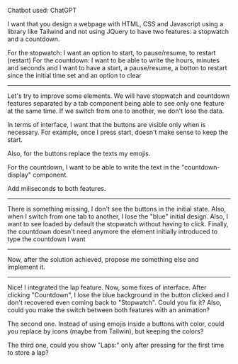 Chatbot used: ChatGPT

I want that you design a webpage with HTML, CSS and Javascript using a library like Tailwind and not using JQuery to have two features: a stopwatch and a countdown.

For the stopwatch: I want an option to start, to pause/resume, to restart (restart)
For the countdown: I want to be able to write the hours, minutes and seconds and I want to have a start, a pause/resume, a botton to restart since the initial time set and an option to clear

-----------------

Let's try to improve some elements. We will have stopwatch and countdown features separated by a tab component being able to see only one feature at the same time. If we switch from one to another, we don't lose the data.

In terms of interface, I want that the buttons are visible only when is necessary. For example, once I press start, doesn't make sense to keep the start.

Also, for the buttons replace the texts my emojis.

For the countdown, I want to be able to write the text in the "countdown-display" component.

Add miliseconds to both features.

-----------------

There is something missing, I don't see the buttons in the initial state. Also, when I switch from one tab to another, I lose the "blue" initial design. Also, I want to see loaded by default the stopwatch without having to click. Finally, the countdown doesn't need anymore the element initially introduced to type the countdown I want

-----------------

Now, after the solution achieved, propose me something else and implement it.

-----------------

Nice! I integrated the lap feature. Now, some fixes of interface. After clicking "Countdown", I lose the blue background in the button clicked and I don't recovered even coming back to "Stopwatch". Could you fix it? Also, could you make the switch between both features with an animation?

The second one. Instead of using emojis inside a buttons with color, could you replace by icons (maybe from Tailwin), but keeping the colors?

The third one, could you show "Laps:" only after pressing for the first time to store a lap?
